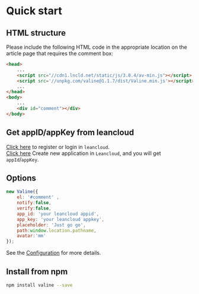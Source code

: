 # Quick start

## HTML structure

Please include the following HTML code in the appropriate location on the article page that requires the comment box:

```html
<head>
    ...
    <script src="//cdn1.lncld.net/static/js/3.0.4/av-min.js"></script>
    <script src='//unpkg.com/valine@1.1.7/dist/Valine.min.js'></script>
    ...
</head>
<body>
    ...
    <div id="comment"></div>
</body>
```

## Get appID/appKey from leancloud
[Click here](https://leancloud.cn/dashboard/login.html#/signup) to register or login in `leancloud`.  
[Click here](https://leancloud.cn/dashboard/applist.html#/newapp) Create new application in `Leancloud`, and you will get `appId`/`appKey`.

## Options
```js
new Valine({
    el: '#comment' ,
    notify:false, 
    verify:false, 
    app_id: 'your leancloud appid',
    app_key: 'your leancloud appkey',
    placeholder: 'Just go go',
    path:window.location.pathname,
    avatar:'mm' 
});
```

See the [Configuration](en/configuration.md) for more details.

## Install from npm
```bash
npm install valine --save
```
